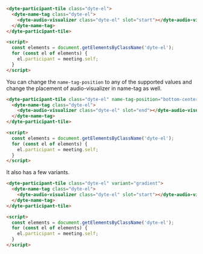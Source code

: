 ```html
<dyte-participant-tile class="dyte-el">
  <dyte-name-tag class="dyte-el">
    <dyte-audio-visualizer class="dyte-el" slot="start"></dyte-audio-visualizer>
  </dyte-name-tag>
</dyte-participant-tile>

<script>
  const elements = document.getElementsByClassName('dyte-el');
  for (const el of elements) {
    el.participant = meeting.self;
  }
</script>
```

You can change the `name-tag-position` to any of the supported values
and change the placement of audio-visualizer in name-tag as well.

```html
<dyte-participant-tile class="dyte-el" name-tag-position="bottom-center">
  <dyte-name-tag class="dyte-el">
    <dyte-audio-visualizer class="dyte-el" slot="end"></dyte-audio-visualizer>
  </dyte-name-tag>
</dyte-participant-tile>

<script>
  const elements = document.getElementsByClassName('dyte-el');
  for (const el of elements) {
    el.participant = meeting.self;
  }
</script>
```

It also has a few variants.

```html
<dyte-participant-tile class="dyte-el" variant="gradient">
  <dyte-name-tag class="dyte-el">
    <dyte-audio-visualizer class="dyte-el" slot="start"></dyte-audio-visualizer>
  </dyte-name-tag>
</dyte-participant-tile>

<script>
  const elements = document.getElementsByClassName('dyte-el');
  for (const el of elements) {
    el.participant = meeting.self;
  }
</script>
```
